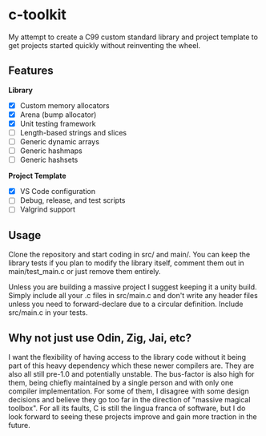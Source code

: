 # c-toolkit

My attempt to create a C99 custom standard library and project template to get projects
started quickly without reinventing the wheel.

## Features
**Library**
- [x] Custom memory allocators
- [x] Arena (bump allocator)
- [x] Unit testing framework
- [ ] Length-based strings and slices
- [ ] Generic dynamic arrays
- [ ] Generic hashmaps
- [ ] Generic hashsets

**Project Template**
- [x] VS Code configuration
- [ ] Debug, release, and test scripts
- [ ] Valgrind support

## Usage
Clone the repository and start coding in src/ and main/. You can keep the library tests
if you plan to modify the library itself, comment them out in main/test_main.c or 
just remove them entirely. 

Unless you are building a massive project I suggest keeping it a unity build. Simply
include all your .c files in src/main.c and don't write any header files unless you need
to forward-declare due to a circular definition. Include src/main.c in your tests.

## Why not just use Odin, Zig, Jai, etc?
I want the flexibility of having access to the library code without it being part of this
heavy dependency which these newer compilers are. They are also all still pre-1.0 and
potentially unstable. The bus-factor is also high for them, being chiefly maintained by
a single person and with only one compiler implementation. For some of them, I disagree
with some design decisions and believe they go too far in the direction of "massive
magical toolbox". For all its faults, C is still the lingua franca of software, but I do
look forward to seeing these projects improve and gain more traction in the future.
